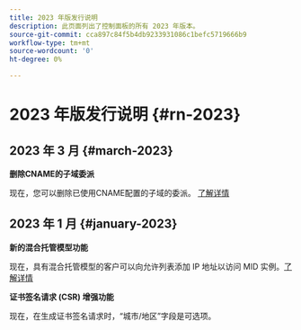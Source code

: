 ```yaml
---
title: 2023 年版发行说明
description: 此页面列出了控制面板的所有 2023 年版本。
source-git-commit: cca897c84f5b4db9233931086c1befc5719666b9
workflow-type: tm+mt
source-wordcount: '0'
ht-degree: 0%

---
```


# 2023 年版发行说明 {#rn-2023}

## 2023 年 3 月 {#march-2023}

**删除CNAME的子域委派**

现在，您可以删除已使用CNAME配置的子域的委派。 [了解详情](../subdomains-certificates/using/remove-delegated-subdomains.md)

## 2023 年 1 月 {#january-2023}

**新的混合托管模型功能**

现在，具有混合托管模型的客户可以向允许列表添加 IP 地址以访问 MID 实例。[了解详情](../instances-settings/using/ip-allow-listing-instance-access.md)

**证书签名请求 (CSR) 增强功能**

现在，在生成证书签名请求时，“城市/地区”字段是可选项。
